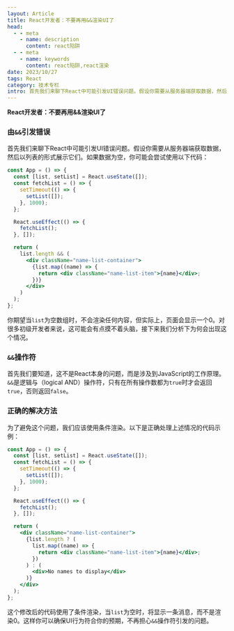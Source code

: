 ```yaml
---
layout: Article
title: React开发者：不要再用&&渲染UI了
head:
  - - meta
    - name: description
      content: react陷阱
  - - meta
    - name: keywords
      content: react陷阱,react渲染
date: 2023/10/27
tags: React
category: 技术专栏
intro: 首先我们来聊下React中可能引发UI错误问题。假设你需要从服务器端获取数据，然后以列表的形式展示它们。如果数据为空，你可能会尝试使用以下代码：
---
```



**React开发者：不要再用&&渲染UI了**

### 由`&&`引发错误

首先我们来聊下React中可能引发UI错误问题。假设你需要从服务器端获取数据，然后以列表的形式展示它们。如果数据为空，你可能会尝试使用以下代码：

```jsx
const App = () => {
  const [list, setList] = React.useState([]);
  const fetchList = () => {
    setTimeout(() => {
      setList([]);
    }, 1000);
  };

  React.useEffect(() => {
    fetchList();
  }, []);

  return (
    list.length && (
      <div className="name-list-container">
        {list.map((name) => {
          return <div className="name-list-item">{name}</div>;
        })}
      </div>
    )
  );
};
```

你期望当`list`为空数组时，不会渲染任何内容，但实际上，页面会显示一个0。对很多初级开发者来说，这可能会有点摸不着头脑，接下来我们分析下为何会出现这个情况。

### `&&`操作符

首先我们要知道，这不是React本身的问题，而是涉及到JavaScript的工作原理。`&&`是逻辑与（logical AND）操作符，只有在所有操作数都为`true`时才会返回`true`，否则返回`false`。

### 正确的解决方法

为了避免这个问题，我们应该使用条件渲染。以下是正确处理上述情况的代码示例：

```jsx
const App = () => {
  const [list, setList] = React.useState([]);
  const fetchList = () => {
    setTimeout(() => {
      setList([]);
    }, 1000);
  };

  React.useEffect(() => {
    fetchList();
  }, []);

  return (
    <div className="name-list-container">
      {list.length ? (
        list.map((name) => {
          return <div className="name-list-item">{name}</div>;
        })
      ) : (
        <div>No names to display</div>
      )}
    </div>
  );
};
```

这个修改后的代码使用了条件渲染，当`list`为空时，将显示一条消息，而不是渲染0。这样你可以确保UI行为符合你的预期，不再担心`&&`操作符引发的问题。	
